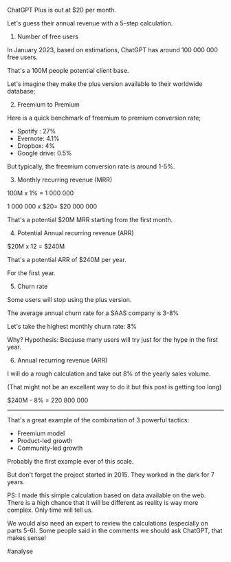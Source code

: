 ChatGPT Plus is out at $20 per month.  
  
Let's guess their annual revenue with a 5-step calculation.  
  
1. Number of free users  
  
In January 2023, based on estimations, ChatGPT has around 100 000 000 free users.  
  
That's a 100M people potential client base.  
  
Let's imagine they make the plus version available to their worldwide database;  
  
  
2. Freemium to Premium  
  
Here is a quick benchmark of freemium to premium conversion rate;  
  
- Spotify : 27%  
- Evernote: 4.1%  
- Dropbox: 4%  
- Google drive: 0.5%  
  
But typically, the freemium conversion rate is around 1-5%.  
  
  
3. Monthly recurring revenue (MRR)  
  
100M x 1% = 1 000 000  
  
1 000 000 x $20= $20 000 000  
  
That's a potential $20M MRR starting from the first month.  
  
  
4. Potential Annual recurring revenue (ARR)  
  
$20M x 12 = $240M  
  
That's a potential ARR of $240M per year.  
  
For the first year.  
  
  
5. Churn rate  
  
Some users will stop using the plus version.  
  
The average annual churn rate for a SAAS company is 3-8%  
  
Let's take the highest monthly churn rate: 8%  
  
Why? Hypothesis: Because many users will try just for the hype in the first year.  
  
  
6. Annual recurring revenue (ARR)  
  
I will do a rough calculation and take out 8% of the yearly sales volume.  
  
(That might not be an excellent way to do it but this post is getting too long)  
  
$240M - 8% = 220 800 000  
  
***  
  
That's a great example of the combination of 3 powerful tactics:  
  
- Freemium model  
- Product-led growth  
- Community-led growth  
  
Probably the first example ever of this scale.  
  
But don't forget the project started in 2015. They worked in the dark for 7 years.  
  
PS: I made this simple calculation based on data available on the web. There is a high chance that it will be different as reality is way more complex. Only time will tell us.  
  
We would also need an expert to review the calculations (especially on parts 5-6). Some people said in the comments we should ask ChatGPT, that makes sense!


#analyse